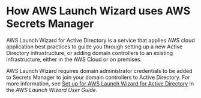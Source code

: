 # How AWS Launch Wizard uses AWS Secrets Manager<a name="integrating_how-services-use-secrets_Launch"></a>

AWS Launch Wizard for Active Directory is a service that applies AWS cloud application best practices to guide you through setting up a new Active Directory infrastructure, or adding domain controllers to an existing infrastructure, either in the AWS Cloud or on premises\.

AWS Launch Wizard requires domain administrator credentials to be added to Secrets Manager to join your domain controllers to Active Directory\. For more information, see [Set up for AWS Launch Wizard for Active Directory](https://docs.aws.amazon.com/launchwizard/latest/userguide/launch-wizard-ad-setting-up.html) in the *AWS Launch Wizard User Guide*\.